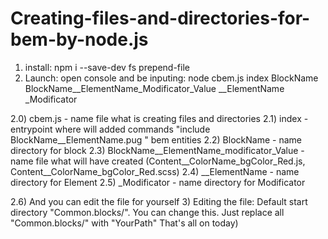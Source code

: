 # Creating-files-and-directories-for-bem-by-node.js


1) install: npm i --save-dev fs prepend-file
2) Launch: 
  open console and be inputing: node cbem.js index BlockName BlockName__ElementName_Modificator_Value __ElementName _Modificator
  
2.0) cbem.js - name file what is creating files and directories
2.1) index - entrypoint where will added commands "include BlockName__ElementName.pug " bem entities 
2.2) BlockName - name directory for block
2.3) BlockName__ElementName_modificator_Value - name file what will have created (Content__ColorName_bgColor_Red.js, Content__ColorName_bgColor_Red.scss)
2.4) __ElementName - name directory for Element
2.5) _Modificator - name directory for Modificator

2.6) And you can edit the file for yourself
3) Editing the file: Default start directory "Common.blocks/". You can change this. Just replace all "Common.blocks/" with "YourPath"
That's all on today)
